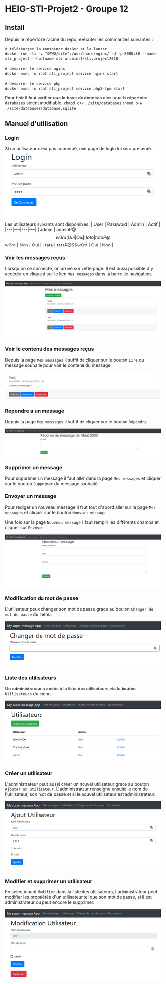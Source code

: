 # HEIG-STI-Projet2 - Groupe 12

## Install
Depuis le répertoire racine du repo, exécuter les commandes suivantes : 
```
# télécharger la container docker et le lancer
docker run -ti -v "$PWD/site":/usr/share/nginx/ -d -p 8080:80 --name sti_project --hostname sti arubinst/sti:project2018

# démarrer le service nginx
docker exec -u root sti_project service nginx start

# démarrer le service php
docker exec -u root sti_project service php5-fpm start
```

Pour finir il faut vérifier que la base de données ainsi que le répertoire `databases` soient modifiable.
`chmod o+w ./site/databases`
`chmod o+w ./site/databases/database.sqlite`

## Manuel d'utilisation
### Login

Si un utilisateur n'est pas connecté, une page de login lui sera presenté.
![Login](./images/login.png)

Les utilisateurs suivants sont disponibles:
| User  |  Password | Admin  | Actif  |
|---|---|---|---|
| admin | adminP@$$w0rd  | Oui  | Oui  |
| toto | totoP@$$w0rd  | Non  | Oui  |
| tata | tataP@$$w0rd  | Oui  | Non  |

### Voir les messages reçus
Lorsqu'on se connecte, on arrive sur cette page. Il est aussi possible d'y accéder en cliquant sur le lien `Mes messages` dans la barre de navigation.  

![Voir mes messages](./images/show_messages.png)

### Voir le contenu des messages reçus
Depuis la page `Mes messages` il suffit de cliquer sur le bouton `Lire` du message souhaité 
pour voir le contenu du message

![Voir contenu du message](./images/show_message_content.png)

### Répondre a un message
Depuis la page `Mes messages` il suffit de cliquer sur le bouton `Répondre`

![Répondre au message](./images/reply_message.png)

### Supprimer un message
Pour supprimer un message il faut aller dans la page `Mes messages` et cliquer sur le bouton `Supprimer` du message souhaité

### Envoyer un message
Pour rédiger un nouveau message il faut tout d'abord aller sur la page `Mes messages` et cliquer sur le bouton `Nouveau message`  

Une fois sur la page `Nouveau message` il faut remplir les différents champs et cliquer sur `Envoyer`

![Nouveau message](./images/new_message.png)

### Modification du mot de passe
L'utilisateur peux changer son mot de passe grace au bouton `Changer de mot de passe` du menu.

![Nouveau message](./images/change_password.png)

### Liste des utilisateurs
Un administrateur a accès à la liste des utilisateurs via le bouton `Utilisateurs` du menu.

![Nouveau message](./images/show_users.png)

### Créer un utilisateur
L'administrateur peut aussi créer un nouvel utilisateur grace au bouton `Ajouter un utilisateur`. L'administrateur renseigne ensuite le nom de l'utilisateur, son mot de passe et si le nouvel utilisateur est administrateur.

![Nouveau message](./images/new_user.png)

### Modifier et supprimer un utilisateur
En selectionant `Modifier` dans la liste des utilisateurs, l'administrateur peut modifier les propriétés d'un utilisateur tel que son mot de passe, si il est administrateur ou peut encore le supprimer.

![Nouveau message](./images/edit_user.png)
